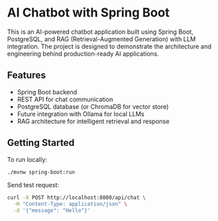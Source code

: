 # AI Chatbot with Spring Boot

This is an AI-powered chatbot application built using Spring Boot, PostgreSQL, and RAG (Retrieval-Augmented Generation) with LLM integration. The project is designed to demonstrate the architecture and engineering behind production-ready AI applications.

## Features

- Spring Boot backend
- REST API for chat communication
- PostgreSQL database (or ChromaDB for vector store)
- Future integration with Ollama for local LLMs
- RAG architecture for intelligent retrieval and response

## Getting Started

To run locally:

```bash
./mvnw spring-boot:run
```
Send test request:

```bash
curl -X POST http://localhost:8080/api/chat \
  -H "Content-Type: application/json" \
  -d '{"message": "Hello"}'
```